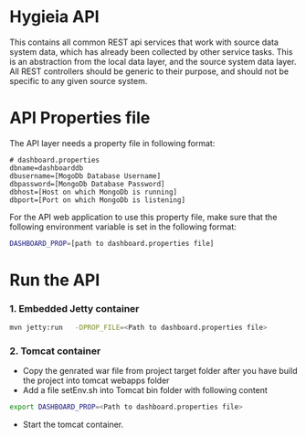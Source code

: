 # Hygieia API

This contains all common REST api services that work with source data system data, which has already
been collected by other service tasks.  This is an abstraction from the local data layer, and the source
system data layer.  All REST controllers should be generic to their purpose, and should not be specific
to any given source system.


# API Properties file

The API layer needs a property file in following format:

```properties
# dashboard.properties
dbname=dashboarddb
dbusername=[MogoDb Database Username]
dbpassword=[MongoDb Database Password]
dbhost=[Host on which MongoDb is running]
dbport=[Port on which MongoDb is listening]
```

For the API web application to use this property file, make sure that the following environment variable is set in the following format:

```bash
DASHBOARD_PROP=[path to dashboard.properties file]
```


# Run the API
 ### 1. Embedded Jetty container

```bash
mvn jetty:run   -DPROP_FILE=<Path to dashboard.properties file>
```

  ### 2. Tomcat container
   * Copy the genrated war file  from project target folder after you have build the project into tomcat webapps folder
   * Add a file setEnv.sh into Tomcat bin folder with following content
   ```bash
   export DASHBOARD_PROP=<Path to dashboard.properties file>
   ```
   * Start the tomcat container.
